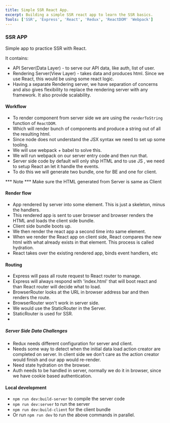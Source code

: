 ```yaml
---
title: Simple SSR React App.
excerpt: Building a simple SSR react app to learn the SSR basics.
Tools: ['SSR', 'Express', 'React', 'Redux', 'ReactDOM' 'Webpack']
---
```


### SSR APP
Simple app to practice SSR with React.

It contains: 
- API Server(Data Layer) - to serve our API data, like auth, list of user.
- Rendering Server(View Layer) - takes data and produces html. Since we use React, this would be using some react logic.
- Having a separate Rendering server, we have separation of concerns and also gives flexibility to replace the rendering server with any framework. It also provide scalability.

#### Workflow
- To render component from server side we are using the `renderToString` function of `ReactDOM`. 
- Which will render bunch of components and produce a string out of all the resulting html.
- Since node does not understand the JSX syntax we need to set up some tooling.
- We will use webpack + babel to solve this.
- We will run webpack on our server entry code and then run that.
- Server side code by default will only ship HTML and to use JS , we need to setup React an let it handle the events.
- To do this we will generate two bundle, one for BE and one for client.

*** Note ***
Make sure the HTML generated from Server is same as Client


#### Render flow
- App rendered by server into some element. This is just a skeleton, minus the handlers.
- This rendered app is sent to user browser and browser renders the HTML and loads the client side bundle.
- Client side bundle boots up.
- We then render the react app a second time into same element.
- When we render the React app on client side, React compares the new html with what already exists in that element. This process is called hydration.
- React takes over the existing rendered app, binds event handlers, etc


#### Routing 
- Express will pass all route request to React router to manage.
- Express will always respond with 'index.html' that will boot react and than React router will decide what to load.
- BrowserRouter looks at the URL in browser address bar and then renders the route. 
- BrowserRouter won't work in server side.
- We would use the StaticRouter in the Server.
- StaticRouter is used for SSR.
- 

##### Server Side Data Challenges
- Redux needs different configuration for server and client.
- Needs some way to detect when the initial data load action creator are completed on server. In client side we don't care as the action creator would finish and our app would re-render.
- Need state hydration on the browser.
- Auth needs to be handled in server, normally we do it in browser, since we have cookie based authentication.


#### Local development
- `npm run dev:build-server` to compile the server code
- `npm run dev:server` to run the server
- `npm run dev:build-client` for the client bundle
- Or run `npm run dev` to run the above commands in parallel.